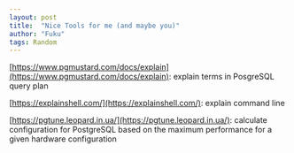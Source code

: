 ```yaml
---
layout: post
title:  "Nice Tools for me (and maybe you)"
author: "Fuku"
tags: Random
---
```


[https://www.pgmustard.com/docs/explain](https://www.pgmustard.com/docs/explain): explain terms in PosgreSQL query plan

[https://explainshell.com/](https://explainshell.com/): explain command line

[https://pgtune.leopard.in.ua/](https://pgtune.leopard.in.ua/): calculate configuration for PostgreSQL based on the maximum performance for a given hardware configuration
